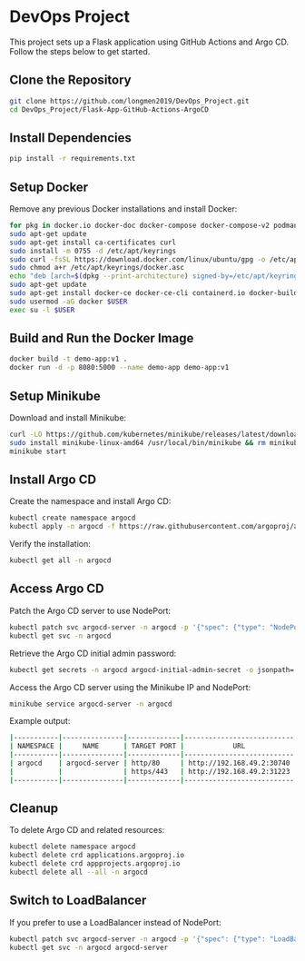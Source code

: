 # DevOps Project

This project sets up a Flask application using GitHub Actions and Argo CD. Follow the steps below to get started.

## Clone the Repository

```sh
git clone https://github.com/longmen2019/DevOps_Project.git
cd DevOps_Project/Flask-App-GitHub-Actions-ArgoCD
```

## Install Dependencies

```sh
pip install -r requirements.txt
```

## Setup Docker

Remove any previous Docker installations and install Docker:

```sh
for pkg in docker.io docker-doc docker-compose docker-compose-v2 podman-docker containerd runc; do sudo apt-get remove $pkg; done
sudo apt-get update
sudo apt-get install ca-certificates curl
sudo install -m 0755 -d /etc/apt/keyrings
sudo curl -fsSL https://download.docker.com/linux/ubuntu/gpg -o /etc/apt/keyrings/docker.asc
sudo chmod a+r /etc/apt/keyrings/docker.asc
echo "deb [arch=$(dpkg --print-architecture) signed-by=/etc/apt/keyrings/docker.asc] https://download.docker.com/linux/ubuntu $(. /etc/os-release && echo "${UBUNTU_CODENAME:-$VERSION_CODENAME}") stable" | sudo tee /etc/apt/sources.list.d/docker.list > /dev/null
sudo apt-get update
sudo apt-get install docker-ce docker-ce-cli containerd.io docker-buildx-plugin docker-compose-plugin
sudo usermod -aG docker $USER
exec su -l $USER
```

## Build and Run the Docker Image

```sh
docker build -t demo-app:v1 .
docker run -d -p 8080:5000 --name demo-app demo-app:v1
```

## Setup Minikube

Download and install Minikube:

```sh
curl -LO https://github.com/kubernetes/minikube/releases/latest/download/minikube-linux-amd64
sudo install minikube-linux-amd64 /usr/local/bin/minikube && rm minikube-linux-amd64
minikube start
```

## Install Argo CD

Create the namespace and install Argo CD:

```sh
kubectl create namespace argocd
kubectl apply -n argocd -f https://raw.githubusercontent.com/argoproj/argo-cd/stable/manifests/install.yaml
```

Verify the installation:

```sh
kubectl get all -n argocd
```

## Access Argo CD

Patch the Argo CD server to use NodePort:

```sh
kubectl patch svc argocd-server -n argocd -p '{"spec": {"type": "NodePort"}}'
kubectl get svc -n argocd
```

Retrieve the Argo CD initial admin password:

```sh
kubectl get secrets -n argocd argocd-initial-admin-secret -o jsonpath='{.data.password}' | base64 -d
```

Access the Argo CD server using the Minikube IP and NodePort:

```sh
minikube service argocd-server -n argocd
```

Example output:

```sh
|-----------|---------------|-------------|---------------------------|
| NAMESPACE |     NAME      | TARGET PORT |            URL            |
|-----------|---------------|-------------|---------------------------|
| argocd    | argocd-server | http/80     | http://192.168.49.2:30740 |
|           |               | https/443   | http://192.168.49.2:31223 |
|-----------|---------------|-------------|---------------------------|
```

## Cleanup

To delete Argo CD and related resources:

```sh
kubectl delete namespace argocd
kubectl delete crd applications.argoproj.io
kubectl delete crd appprojects.argoproj.io
kubectl delete all --all -n argocd
```

## Switch to LoadBalancer

If you prefer to use a LoadBalancer instead of NodePort:

```sh
kubectl patch svc argocd-server -n argocd -p '{"spec": {"type": "LoadBalancer"}}'
kubectl get svc -n argocd argocd-server
```

